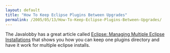 ```yaml
---
layout: default
title: "How To Keep Eclipse Plugins Between Upgrades"
permalink: /2005/05/13/How-To-Keep-Eclipse-Plugins-Between-Upgrades/
---
```


The Javalobby has a great article called <a title="Eclipse: Managing Multiple Eclipse Installations" href="http://www.javalobby.org/java/forums/t18678.html" target="_blank">Eclipse: Managing Multiple Eclipse Installations</a> that shows you how you can keep one plugins directory and have it work for multiple eclipse installs.